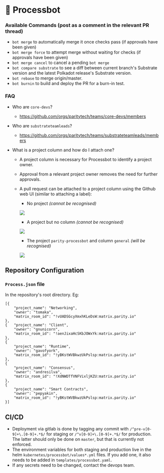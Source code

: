 # 👾 Processbot

### Available Commands (post as a comment in the relevant PR thread) 
- `bot merge` to automatically merge it once checks pass (if approvals have been
  given)
- `bot merge force` to attempt merge without waiting for checks (if approvals
  have been given)
- `bot merge cancel` to cancel a pending `bot merge`
- `bot compare substrate` to see a diff between current branch's Substrate
  version and the latest Polkadot release's Substrate version.
- `bot rebase` to merge origin/master.
- `bot burnin` to build and deploy the PR for a burn-in test.

### FAQ
- Who are `core-devs`? 
	- https://github.com/orgs/paritytech/teams/core-devs/members

- Who are `substrateteamleads`?
	- https://github.com/orgs/paritytech/teams/substrateteamleads/members

- What is a project column and how do I attach one?
	- A project column is necessary for Processbot to identify a project owner.
	- Approval from a relevant project owner removes the need for further approvals.
	- A pull request can be attached to a project column using the Github web UI (similar to attaching a label):

		- No project *(cannot be recognised)*

		![](https://github.com/paritytech/parity-processbot/blob/master/no-project.png)
	
		- A project but no column *(cannot be recognised)*
	
		![](https://github.com/paritytech/parity-processbot/blob/master/no-column.png)
	
		- The project `parity-processbot` and column `general` *(will be recognised)*
	
		![](https://github.com/paritytech/parity-processbot/blob/master/proj-column.png)

## Repository Configuration 

### `Process.json` file
In the repository's root directory. Eg:

```
[{
	"project_name": "Networking",
	"owner": "tomaka",
	"matrix_room_id": "!vUADSGcyXmxhKLeDsW:matrix.parity.io"
},
{	"project_name": "Client",
	"owner": "gnunicorn",
	"matrix_room_id": "!aenJixaHcSKbJOWxYk:matrix.parity.io"
},
{
	"project_name": "Runtime",
	"owner": "gavofyork",
	"matrix_room_id": "!yBKstWVBkwzUkPslsp:matrix.parity.io"
},
{
	"project_name": "Consensus",
	"owner": "andresilva",
	"matrix_room_id": "!XdNWDTfVNFVixljKZU:matrix.parity.io"
},
{
	"project_name": "Smart Contracts",
	"owner": "pepyakin",
	"matrix_room_id": "!yBKstWVBkwzUkPslsp:matrix.parity.io"
}]
```

## CI/CD

 - Deployment via gitlab is done by tagging any commit with `/^pre-v[0-9]+\.[0-9]+.*$/` for staging or `/^v[0-9]+\.[0-9]+.*$/` for production. The latter should only be done on `master`, but that is currently not enforced.
 - The environment variables for both staging and production live in the helm `kubernetes/processbot/values*.yml` files. If you add one, it also needs to be added in `templates/processbot.yaml`.
 - If any secrets need to be changed, contact the devops team.

